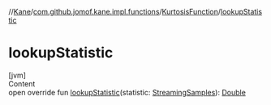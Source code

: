 //[Kane](../../index.md)/[com.github.jomof.kane.impl.functions](../index.md)/[KurtosisFunction](index.md)/[lookupStatistic](lookup-statistic.md)



# lookupStatistic  
[jvm]  
Content  
open override fun [lookupStatistic](lookup-statistic.md)(statistic: [StreamingSamples](../../com.github.jomof.kane.impl/-streaming-samples/index.md)): [Double](https://kotlinlang.org/api/latest/jvm/stdlib/kotlin/-double/index.html)  



